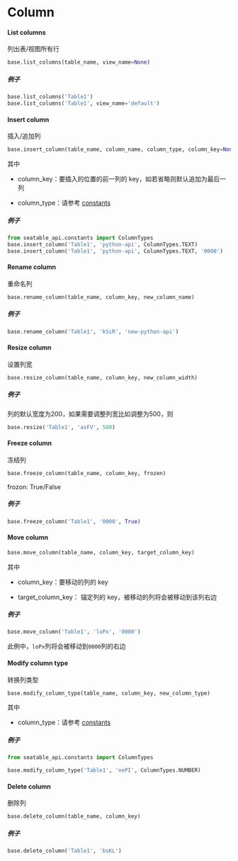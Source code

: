 # Column

#### List columns

列出表/视图所有行

```python
base.list_columns(table_name, view_name=None)
```

##### 例子

```python
base.list_columns('Table1')
base.list_columns('Table1', view_name='default')
```

#### Insert column

插入/追加列

```python
base.insert_column(table_name, column_name, column_type, column_key=None)
```

其中

* column_key：要插入的位置的前一列的 key，如若省略则默认追加为最后一列

* column_type：请参考 [constants](../constants)

##### 例子

```python
from seatable_api.constants import ColumnTypes
base.insert_column('Table1', 'python-api', ColumnTypes.TEXT)
base.insert_column('Table1', 'python-api', ColumnTypes.TEXT, '0000')
```

#### Rename column

重命名列

```python
base.rename_column(table_name, column_key, new_column_name)
```

##### 例子

```python
base.rename_column('Table1', 'kSiR', 'new-python-api')
```

#### Resize column

设置列宽

```python
base.resize_column(table_name, column_key, new_column_width)
```

##### 例子

列的默认宽度为200，如果需要调整列宽比如调整为500，则

```python
base.resize('Table1', 'asFV', 500)
```

#### Freeze column

冻结列

```python
base.freeze_column(table_name, column_key, frozen)
```

frozon: True/False

##### 例子

```python
base.freeze_column('Table1', '0000', True)
```

#### Move column

```python
base.move_column(table_name, column_key, target_column_key)
```

其中

* column_key：要移动的列的 key

* target_column_key： 锚定列的 key，被移动的列将会被移动到该列右边

##### 例子

```python
base.move_column('Table1', 'loPx', '0000')
```

此例中，`loPx`列将会被移动到`0000`列的右边

#### Modify column type

转换列类型

```python
base.modify_column_type(table_name, column_key, new_column_type)
```

其中

* column_type：请参考 [constants](../constants)

##### 例子

```python
from seatable_api.constants import ColumnTypes

base.modify_column_type('Table1', 'nePI', ColumnTypes.NUMBER)
```

#### Delete column

删除列

```python
base.delete_column(table_name, column_key)
```

##### 例子

```python
base.delete_column('Table1', 'bsKL')
```

